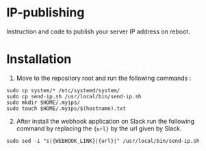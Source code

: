 # IP-publishing
Instruction and code to publish your server IP address on reboot.

# Installation
1. Move to the repository root and run the following commands :
```
sudo cp system/* /etc/systemd/system/
sudo cp send-ip.sh /usr/local/bin/send-ip.sh
sudo mkdir $HOME/.myips/
sudo touch $HOME/.myips/$(hostname).txt
```
2. After install the webhook application on Slack run the following command by replacing the `{url}` by the url given by Slack.
```
sudo sed -i "s|{WEBHOOK_LINK}|{url}|" /usr/local/bin/send-ip.sh
```
